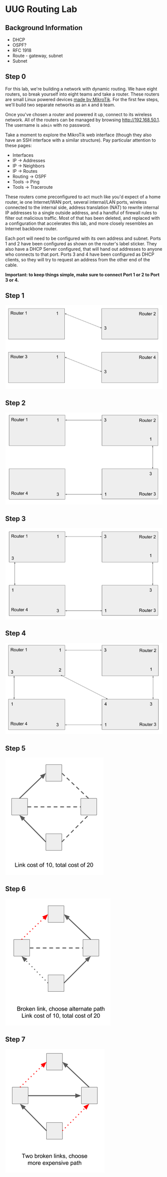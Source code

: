 # UUG Routing Lab

## Background Information

* DHCP
* OSPF?
* RFC 1918
* Route - gateway, subnet
* Subnet

## Step 0
For this lab, we're building a network with dynamic routing. We have eight
routers, so break yourself into eight teams and take a router. These routers are
small Linux powered devices [made by MikroTik](https://mikrotik.com/product/RB941-2nD-TC).
For the first few steps, we'll build two separate networks as an `A` and `B` team.

Once you've chosen a router and powered it up, connect to its wireless network.
All of the routers can be managed by browsing http://192.168.50.1. The
username is `admin` with no password.

Take a moment to explore the MikroTik web interface (though they also have an
SSH interface with a similar structure). Pay particular attention to these pages:

* Interfaces
* IP -> Addresses
* IP -> Neighbors
* IP -> Routes
* Routing -> OSPF
* Tools -> Ping
* Tools -> Traceroute

These routers come preconfigured to act much like you'd expect of a home router,
ie one Internet/WAN port, several internal/LAN ports, wireless connected to the
internal side, address translation (NAT) to rewrite internal IP addresses to a
single outside address, and a handful of firewall rules to filter out malicious
traffic. Most of that has been deleted, and replaced with a configuration that
accelerates this lab, and more closely resembles an Internet backbone router.

Each port will need to be configured with its own address and subnet. Ports 1
and 2 have been configured as shown on the router's label sticker. They also have
a DHCP Server configured, that will hand out addresses to anyone who connects to
that port. Ports 3 and 4 have been configured as DHCP clients, so they will try
to request an address from the other end of the cable.

**Important: to keep things simple, make sure to connect Port 1 or 2 to Port 3 or 4.**

## Step 1
![Image01](illustrations/image01.png)

## Step 2
![Image02](illustrations/image02.png)

## Step 3
![Image03](illustrations/image03.png)

## Step 4
![Image04](illustrations/image04.png)

## Step 5
![Image05](illustrations/image05.png)

## Step 6
![Image06](illustrations/image06.png)

## Step 7
![Image07](illustrations/image07.png)
